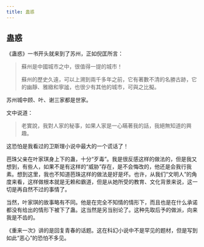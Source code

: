 ```yaml
---
title: 蛊惑
---
```


## 蛊惑

《蛊惑》一书开头就来到了苏州，正如倪匡所言：

>蘇州是中國城市之中，很值得一提的城市！
>
>蘇州的歷史久遠，可以上溯到兩千多年之前，它有著數不清的名勝古跡，它的幽靜、雅緻和寧謐，也很少有其他的城市，可與之比擬。

苏州城中顾、叶、谢三家都是世家。

文中说道：

>老實說，我對人家的秘事，如果人家是一心瞞著我的話，我絕無知道的興趣。

这恐怕是我看过的卫斯理小说中最大的一个谎话了！

芭珠父亲在叶家琪身上下的蛊，十分“歹毒”。我是很反感这样的做法的，但是我又想到，有些人，如果不是有这样的“威胁”存在，是不会悔改的，他还是会我行我素。想到这里，我也不知道芭珠这样的做法是好是坏。也许，从我们“文明人”的角度来看，这样做根本就是无赖和霸道，但是从她所受的教育、文化背景来说，这一切是再自然不过的事情了。

当然，叶家琪的故事略有不同。他是在完全不知情的情形下，而且也是在什么承诺都没有给出的情形下被下了蛊。这当然是另当别论了。这种先取后予的做派，向来我是不齿的。

《重来一次》讲的是回复青春的话题。这在科幻小说中不是罕见的题材，但是写到如此“恶心”的恐怕不多见。